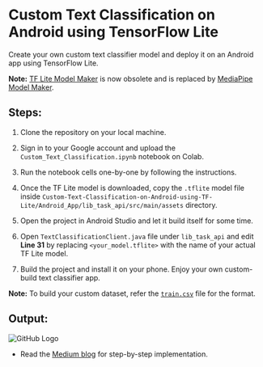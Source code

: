 # Custom Text Classification on Android using TensorFlow Lite
Create your own custom text classifier model and deploy it on an Android app using TensorFlow Lite.

**Note:** [TF Lite Model Maker](https://www.tensorflow.org/lite/models/modify/model_maker) is now obsolete and is replaced by [MediaPipe Model Maker](https://developers.google.com/mediapipe/solutions/model_maker).

## Steps:

1. Clone the repository on your local machine.
 
2. Sign in to your Google account and upload the `Custom_Text_Classification.ipynb` notebook on Colab.

3. Run the notebook cells one-by-one by following the instructions.

4. Once the TF Lite model is downloaded, copy the `.tflite` model file inside `Custom-Text-Classification-on-Android-using-TF-Lite/Android_App/lib_task_api/src/main/assets` directory.

5. Open the project in Android Studio and let it build itself for some time.

6. Open `TextClassificationClient.java` file under `lib_task_api` and edit **Line 31** by replacing `<your_model.tflite>` with the name of your actual TF Lite model.

7. Build the project and install it on your phone. Enjoy your own custom-build text classifier app.

**Note:** To build your custom dataset, refer the [`train.csv`](https://github.com/NSTiwari/Custom-Text-Classification-on-Android-using-TF-Lite/blob/master/train.csv) file for the format.

## Output:

![GitHub Logo](Output.gif)

- Read the [Medium blog](https://medium.com/tfug-mumbai-weekly/custom-text-classification-on-android-using-tensorflow-lite-4fcbf132c10b) for step-by-step implementation.


